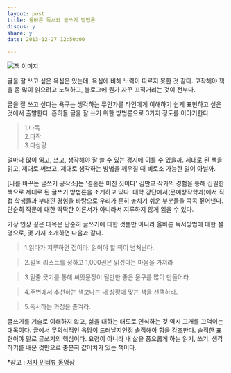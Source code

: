 ```yaml
---
layout: post
title: 올바른 독서와 글쓰기 방법론
disqus: y
share: y
date: 2013-12-27 12:50:00

---
```




![책 이미지](/images/book2.jpg)




글을 잘 쓰고 싶은 욕심은 있는데, 욕심에 비해 노력이 따르지 못한 것 같다. 고작해야 책을 좀 많이 읽으려고 노력하고, 블로그에 뭔가 자꾸 끄적거리는 것이 전부다.

글을 잘 쓰고 싶다는 욕구는 생각하는 무언가를 타인에게 이해하기 쉽게 표현하고 싶은 것에서 출발한다. 흔히들 글을 잘 쓰기 위한 방법론으로 3가지 정도를 이야기한다.


>1.다독  
>2.다작  
>3.다상량  

얼마나 많이 읽고, 쓰고, 생각해야 잘 쓸 수 있는 경지에 이를 수 있을까. 제대로 된 책을 읽고, 제대로 써보고, 제대로 생각하는 방법을 깨우칠 때 비로소 가능한 일이 아닐까.

[나를 바꾸는 글쓰기 공작소]는 '결혼은 미친 짓이다' 김만교 작가의 경험을 통해 집필한 책으로 제대로 된 글쓰기 방법론을 소개하고 있다. 대학 강단에서(문예창작학과)에서 직접 학생들과 부대낀 경험을 바탕으로 우리가 흔히 놓치기 쉬운 부분들을 콕콕 짚어낸다. 단순히 작문에 대한 딱딱한 이론서가 아니라서 지루하지 않게 읽을 수 있다.

가장 인상 깊은 대목은 단순히 글쓰기에 대한 것뿐만 아니라 올바른 독서방법에 대한 설명으로, 몇 가지 소개하면 다음과 같다.

>1.읽다가 지루하면 접어라. 읽어야 할 책이 넘쳐난다.  

>2.필독 리스트를 정하고 1,000권은 읽겠다는 마음을 가져라  

>3.밑줄 긋기를 통해 씨앗문장이 될만한 좋은 문구를 많이 만들어라.  

>4.주변에서 추천하는 책보다는 내 상황에 맞는 책을 선택하라.  

>5.독서하는 과정을 즐겨라.  


글쓰기를 기술로 이해하지 않고, 삶을 대하는 태도로 인식하는 것 역시 고개를 끄덕이는 대목이다. 글에서 무의식적인 욕망이 드러날지언정 솔직해야 함을 강조한다. 솔직한 표현이야 말로 글쓰기의 핵심이다. 요령이 아니라 내 삶을 풍요롭게 하는 읽기, 쓰기, 생각하기를 배운 것만으로 충분히 값어치가 있는 책이다.



*참고 :  [저자 인터뷰 동영상](http://tvpot.daum.net/clip/ClipView.do?clipid=15003449&rtes=y)
